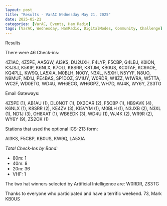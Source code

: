 ```yaml
---
layout: post
title: "Results - VarAC Wednesday May 21, 2025"
date: 2025-05-21
categories: [VarAC, Events, Ham Radio]
tags: [VarAC, Wednesday, HamRadio, DigitalModes, Community, Challenge]
---
```


Results

There were 46 Check-ins:


4Z1AC, 4Z5PE, AA5GW, AI3KS, DU2UXH, F4LYP, F5CBP, G4LBJ, K0ION, K3JSJ, K5KIP, K6NLX, K7OLI, K8SRR, K8TJM, KB0US, KC0TAF, KC9AOE, KQ4PLL, KW9Q, LA5XIA, M0BLH, N0OY, N3XL, N5XHI, N5YYF, N8UO, N9MUF, ND1J, PE4BAS, SP1DOZ, SV1UY, W0RDR, W1IZZ, W1WRA, W5TTA, WC2F, WD0ETG, WD4U, WH6ECG, WH6GPZ, WH7D, WJ4K, WY6Y, ZS3TG


Email Gateways:


4Z5PE (1), AB1AU (1), DL0NOT (1), DX2CAR (2), F5CBP (1), HB9AVK (4), K6NLX (1), K8SRR (2), KE4ZV (3), KI5VYM (1), M0BLH (1), N3JXB (2), N3XL (1), ND1J (3), OH8XAT (1), WB6EDK (3), WD4U (1), WJ4K (2), WR9R (2), WY6Y (9), ZS2OK (1)


Stations that used the optional ICS-213 form:


AI3KS, F5CBP, KB0US, KW9Q, LA5XIA


<em>Total Check-Ins by Band:</em>

<ul>
<li>80m: 1</li>
<li>40m: 8</li>
<li>20m: 36</li>
<li>VHF: 1</li>
</ul>

The two hat winners selected by Artificial Intelligence are: W0RDR, ZS3TG

Thanks to everyone who participated and have a terrific weekend. 73, Mark KB0US

